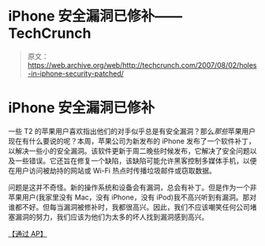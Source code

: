 # iPhone 安全漏洞已修补——TechCrunch

> 原文：<https://web.archive.org/web/http://techcrunch.com/2007/08/02/holes-in-iphone-security-patched/>

# iPhone 安全漏洞已修补

一些 T2 的苹果用户喜欢指出他们的对手似乎总是有安全漏洞？那么*那些*苹果用户现在有什么要说的呢？本周，苹果公司为新发布的 iPhone 发布了一个软件补丁，以解决一些小的安全漏洞。该软件更新于周二晚些时候发布，它解决了安全问题以及一些错误。它还旨在修复一个缺陷，该缺陷可能允许黑客控制多媒体手机，以便在用户访问被劫持的网站或 Wi-Fi 热点时传播垃圾邮件或窃取数据。

问题是这并不奇怪。新的操作系统和设备会有漏洞，总会有补丁。但是作为一个非苹果用户(我家里没有 Mac，没有 iPhone，没有 iPod)我不高兴听到有漏洞。那对谁都不好。但每当漏洞被修补时，我都很高兴。因此，我们不应该嘲笑任何公司堵塞漏洞的努力，我们应该为他们为太多的坏人找到漏洞感到高兴。

[【通过 AP】](https://web.archive.org/web/20201123195431/http://biz.yahoo.com/ap/070802/iphone_security.html?.v=1)